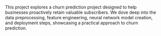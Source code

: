 This project explores a churn prediction project designed to help businesses proactively retain valuable
subscribers. We dove deep into the data preprocessing, feature engineering, neural network model
creation, and deployment steps, showcasing a practical approach to churn prediction.
